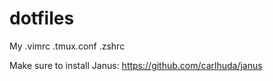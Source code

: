dotfiles
========

My .vimrc .tmux.conf .zshrc

Make sure to install Janus: https://github.com/carlhuda/janus

